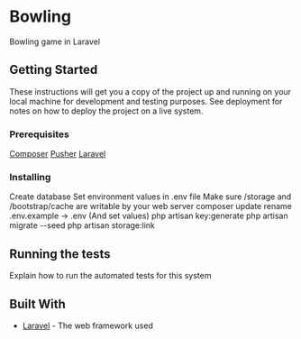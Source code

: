 # Bowling

Bowling game in Laravel

## Getting Started

These instructions will get you a copy of the project up and running on your local machine for development and testing purposes. See deployment for notes on how to deploy the project on a live system.

### Prerequisites

[Composer](https://getcomposer.org/)
[Pusher](https://pusher.com/)
[Laravel](https://laravel.com/docs/5.6#server-requirements)

### Installing

Create database
Set environment values in .env file
Make sure /storage and /bootstrap/cache are writable by your web server
composer update
rename .env.example -> .env (And set values) 
php artisan key:generate
php artisan migrate --seed
php artisan storage:link


## Running the tests

Explain how to run the automated tests for this system


## Built With

* [Laravel](https://laravel.com/) - The web framework used
